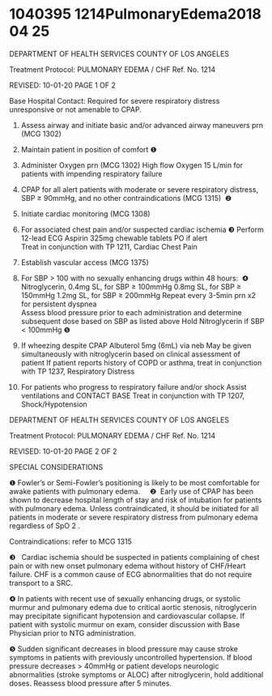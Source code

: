 # 1040395 1214PulmonaryEdema2018 04 25

DEPARTMENT OF HEALTH SERVICES 
COUNTY OF LOS ANGELES 
 
Treatment Protocol: PULMONARY EDEMA / CHF Ref. No. 1214 
 
 
 
 
 
 
REVISED: 10-01-20 PAGE 1 OF 2 
 
Base Hospital Contact: Required for severe respiratory distress unresponsive or not amenable to 
CPAP. 
 
1.   Assess airway and initiate basic and/or advanced airway maneuvers prn (MCG 1302) 
 
2.   Maintain patient in position of comfort 
❶ 
 
3.   Administer   Oxygen prn (MCG 1302) 
High flow Oxygen 15 L/min for patients with impending respiratory failure 
 
4.   CPAP for all alert patients with moderate or severe respiratory distress, SBP ≥ 90mmHg, and no 
other contraindications (MCG 1315)
 ❷ 
 
5.   Initiate cardiac monitoring (MCG 1308) 
 
6.   For associated chest pain and/or suspected cardiac ischemia 
❸ 
Perform 12-lead ECG 
Aspirin 325mg chewable tablets PO if alert  
Treat in conjunction with TP 1211, Cardiac Chest Pain 
 
7.   Establish vascular access (MCG 1375) 
 
8.   For SBP > 100 with no sexually enhancing drugs within 48 hours:
 ❹ 
Nitroglycerin, 0.4mg  SL, for SBP ≥ 100mmHg 
0.8mg SL, for SBP ≥ 150mmHg 
1.2mg SL, for SBP ≥ 200mmHg 
Repeat every 3-5min prn x2 for persistent dyspnea  
Assess blood pressure prior to each administration and determine subsequent dose based on 
SBP as listed above 
Hold Nitroglycerin if SBP < 100mmHg 
❺ 
 
9.    If wheezing despite CPAP 
Albuterol 5mg (6mL) via neb 
May be given simultaneously with nitroglycerin based on clinical assessment of patient 
If patient reports history of COPD or asthma, treat in conjunction with TP 1237, Respiratory 
Distress 
 
10.  For patients who progress to respiratory failure and/or shock 
Assist ventilations and CONTACT BASE 
Treat in conjunction with TP 1207, Shock/Hypotension  
 
  

DEPARTMENT OF HEALTH SERVICES 
COUNTY OF LOS ANGELES 
 
Treatment Protocol: PULMONARY EDEMA / CHF Ref. No. 1214 
 
 
 
 
 
 
REVISED: 10-01-20 PAGE 2 OF 2 
 
SPECIAL CONSIDERATIONS 
 
❶ Fowler’s or Semi-Fowler’s positioning is likely to be most comfortable for awake patients with 
pulmonary edema. 
 
 
❷
 Early use of CPAP has been shown to decrease hospital length of stay and risk of intubation for 
patients with pulmonary edema. Unless contraindicated, it should be initiated for all patients in 
moderate or severe respiratory distress from pulmonary edema regardless of SpO
2
. 
 
Contraindications: refer to MCG 1315 
 
❸   Cardiac ischemia should be suspected in patients complaining of chest pain or with new onset 
pulmonary edema without history of CHF/Heart failure. CHF is a common cause of ECG 
abnormalities that do not require transport to a SRC.  
 
❹  In patients with recent use of sexually enhancing drugs, or systolic murmur and pulmonary edema 
due to critical aortic stenosis, nitroglycerin may precipitate significant hypotension and cardiovascular 
collapse. If patient with systolic murmur on exam, consider discussion with Base Physician prior to 
NTG administration. 
 
 
❺   Sudden significant decreases in blood pressure may cause stroke symptoms in patients with 
previously uncontrolled hypertension. If blood pressure decreases > 40mmHg or patient develops 
neurologic abnormalities (stroke symptoms or ALOC) after nitroglycerin, hold additional doses. 
Reassess blood pressure after 5 minutes.
